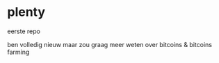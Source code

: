 plenty
======

eerste repo

ben volledig nieuw maar zou graag meer weten over bitcoins & bitcoins farming
